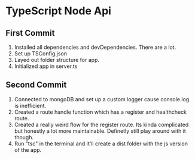 # TypeScript Node Api

## First Commit

1. Installed all dependencies and devDependencies. There are a lot.
2. Set up TSConfig.json
3. Layed out folder structure for app.
4. Initialized app in server.ts

## Second Commit

1. Connected to mongoDB and set up a custom logger cause console.log is inefficient.
2. Created a route handle function which has a register and healthcheck route.
3. Created a really weird flow for the register route. Its kinda complicated but honestly a lot more maintainable. Definetly still play around with it though.
4. Run "tsc" in the terminal and it'll create a dist folder with the js version of the app.
